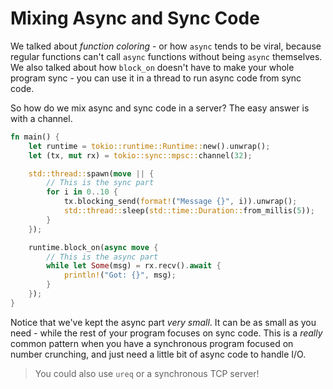 # Mixing Async and Sync Code

We talked about *function coloring* - or how `async` tends to be viral, because regular functions can't call `async` functions without being `async` themselves. We also talked about how `block_on` doesn't have to make your whole program sync - you can use it in a thread to run async code from sync code.

So how do we mix async and sync code in a server? The easy answer is with a channel.

```rust
fn main() {
    let runtime = tokio::runtime::Runtime::new().unwrap();
    let (tx, mut rx) = tokio::sync::mpsc::channel(32);

    std::thread::spawn(move || {
        // This is the sync part
        for i in 0..10 {
            tx.blocking_send(format!("Message {}", i)).unwrap();
            std::thread::sleep(std::time::Duration::from_millis(5));
        }
    });

    runtime.block_on(async move {
        // This is the async part
        while let Some(msg) = rx.recv().await {
            println!("Got: {}", msg);
        }
    });
}
```

Notice that we've kept the async part *very small*. It can be as small as you need - while the rest of your program focuses on sync code. This is a *really* common pattern when you have a synchronous program focused on number crunching, and just need a little bit of async code to handle I/O.

> You could also use `ureq` or a synchronous TCP server!